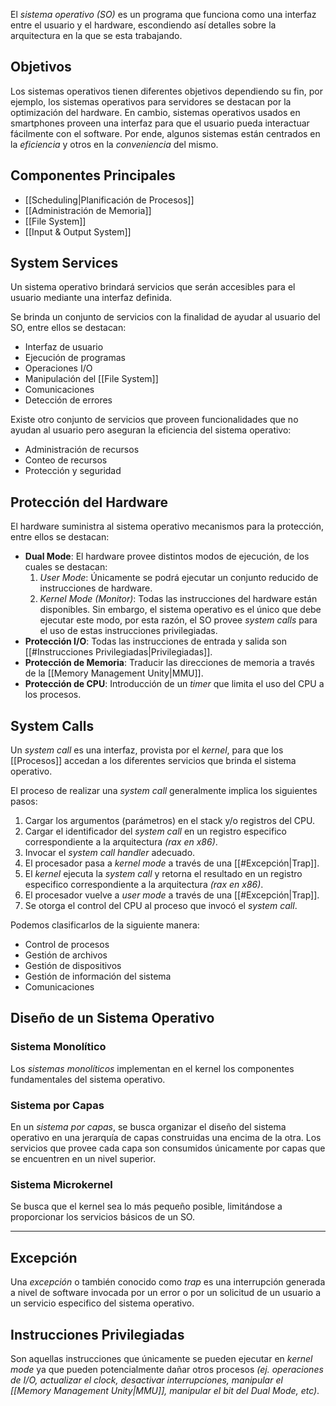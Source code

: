 El *sistema operativo (SO)* es un programa que funciona como una interfaz entre el usuario y el hardware, escondiendo así detalles sobre la arquitectura en la que se esta trabajando.

## Objetivos
Los sistemas operativos tienen diferentes objetivos dependiendo su fin, por ejemplo, los sistemas operativos para servidores se destacan por la optimización del hardware. En cambio, sistemas operativos usados en smartphones proveen una interfaz para que el usuario pueda interactuar fácilmente con el software.
Por ende, algunos sistemas están centrados en la *eficiencia* y otros en la *conveniencia* del mismo.

## Componentes Principales
- [[Scheduling|Planificación de Procesos]]
- [[Administración de Memoria]]
- [[File System]]
- [[Input & Output System]]

## System Services
Un sistema operativo brindará servicios que serán accesibles para el usuario mediante una interfaz definida.

Se brinda un conjunto de servicios con la finalidad de ayudar al usuario del SO, entre ellos se destacan:
- Interfaz de usuario
- Ejecución de programas
- Operaciones I/O
- Manipulación del [[File System]]
- Comunicaciones
- Detección de errores

Existe otro conjunto de servicios que proveen funcionalidades que no ayudan al usuario pero aseguran la eficiencia del sistema operativo:
- Administración de recursos
- Conteo de recursos
- Protección y seguridad

## Protección del Hardware
El hardware suministra al sistema operativo mecanismos para la protección, entre ellos se destacan:
- **Dual Mode**: El hardware provee distintos modos de ejecución, de los cuales se destacan:
	1. *User Mode*: Únicamente se podrá ejecutar un conjunto reducido de instrucciones de hardware.
	2. *Kernel Mode (Monitor)*: Todas las instrucciones del hardware están disponibles. Sin embargo, el sistema operativo es el único que debe ejecutar este modo, por esta razón, el SO provee *system calls* para el uso de estas instrucciones privilegiadas.
- **Protección I/O**: Todas las instrucciones de entrada y salida son [[#Instrucciones Privilegiadas|Privilegiadas]]. 
- **Protección de Memoria**: Traducir las direcciones de memoria a través de la [[Memory Management Unity|MMU]].
- **Protección de CPU**: Introducción de un *timer* que limita el uso del CPU a los procesos.

## System Calls
Un *system call* es una interfaz, provista por el *kernel*, para que los [[Procesos]] accedan a los diferentes servicios que brinda el sistema operativo.

El proceso de realizar una *system call* generalmente implica los siguientes pasos:
1. Cargar los argumentos (parámetros) en el stack y/o registros del CPU.
2. Cargar el identificador del *system call* en un registro especifico correspondiente a la arquitectura *(rax en x86)*.
4. Invocar el *system call handler* adecuado.
5. El procesador pasa a *kernel mode* a través de una [[#Excepción|Trap]].
6. El *kernel* ejecuta la *system call* y retorna el resultado en un registro especifico correspondiente a la arquitectura *(rax en x86)*.
7. El procesador vuelve a *user mode* a través de una [[#Excepción|Trap]].
8. Se otorga el control del CPU al proceso que invocó el *system call*.

Podemos clasificarlos de la siguiente manera:
- Control de procesos
- Gestión de archivos
- Gestión de dispositivos
- Gestión de información del sistema
- Comunicaciones

## Diseño de un Sistema Operativo
### Sistema Monolítico
Los *sistemas monolíticos* implementan en el kernel los componentes fundamentales del sistema operativo.

### Sistema por Capas
En un *sistema por capas*, se busca organizar el diseño del sistema operativo en una jerarquía de capas construidas una encima de la otra. Los servicios que provee cada capa son consumidos únicamente por capas que se encuentren en un nivel superior.

### Sistema Microkernel
Se busca que el kernel sea lo más pequeño posible, limitándose a proporcionar los servicios básicos de un SO. 

***

## Excepción
Una *excepción* o también conocido como *trap* es una interrupción generada a nivel de software invocada por un error o por un solicitud de un usuario a un servicio especifico del sistema operativo.

## Instrucciones Privilegiadas 
Son aquellas instrucciones que únicamente se pueden ejecutar en *kernel mode* ya que pueden potencialmente dañar otros procesos *(ej. operaciones de I/O, actualizar el clock, desactivar interrupciones, manipular el [[Memory Management Unity|MMU]], manipular el bit del Dual Mode, etc)*.
